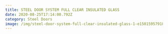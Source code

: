 ```yaml
---
title: STEEL DOOR SYSTEM FULL CLEAR INSULATED GLASS
date: 2020-08-25T17:14:00.792Z
category: Steel Doors
image: /img/steel-door-system-full-clear-insulated-glass-1-e1501595791892.jpg
---
```

